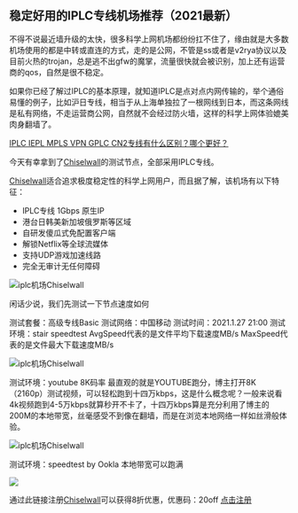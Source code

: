 ## 稳定好用的IPLC专线机场推荐（2021最新）

不得不说最近墙升级的太快，很多科学上网机场都纷纷扛不住了，缘由就是大多数机场使用的都是中转或直连的方式，走的是公网，不管是ss或者是v2rya协议以及目前火热的trojan，总是逃不出gfw的魔掌，流量很快就会被识别，加上还有运营商的qos，自然是很不稳定。

如果你已经了解过IPLC的基本原理，就知道IPLC是点对点内网传输的，举个通俗易懂的例子，比如沪日专线，相当于从上海单独拉了一根网线到日本，而这条网线是私有网络，不走运营商公网，自然就不会经过防火墙，这样的科学上网体验媲美肉身翻墙了。

[IPLC IEPL MPLS VPN GPLC CN2专线有什么区别？哪个更好？](https://freeroad.org/84.html "IPLC IEPL MPLS VPN GPLC CN2专线有什么区别？哪个更好？")

今天有幸拿到了[Chiselwall](https://chisel.run/#/register?code=wSfKsFJk "Chiselwall")的测试节点，全部采用IPLC专线。

[Chiselwall](https://chisel.run/#/register?code=wSfKsFJk "Chiselwall")适合追求极度稳定性的科学上网用户，而且据了解，该机场有以下特征：

- IPLC专线 1Gbps 原生IP
- 港台日韩美新加坡俄罗斯等区域
- 自研发傻瓜式免配置客户端
- 解锁Netflix等全球流媒体
- 支持UDP游戏加速线路
- 完全无审计无任何障碍

![iplc机场Chiselwall](https://freeroad.org/wp-content/uploads/2021/02/3-4.png "iplc机场Chiselwall")

闲话少说，我们先测试一下节点速度如何

测试套餐：高级专线Basic
测试网络：中国移动
测试时间：2021.1.27 21:00
测试环境：stair speedtest
AvgSpeed代表的是文件平均下载速度MB/s
MaxSpeed代表的是文件最大下载速度MB/s

![iplc机场Chiselwall](https://freeroad.org/wp-content/uploads/2021/02/4JrKL.png "iplc机场Chiselwall")

测试环境：youtube 8K码率
最直观的就是YOUTUBE跑分，博主打开8K（2160p）测试视频，可以轻松跑到十四万kbps，这是什么概念呢？一般来说看4k视频跑到4-5万kbps就算秒开不卡了，十四万kbps算是充分利用了博主的200M的本地带宽，丝毫感受不到像在翻墙，而是在浏览本地网络一样如丝滑般体验。

![iplc机场Chiselwall](https://freeroad.org/wp-content/uploads/2021/02/4JFHU.jpg "iplc机场Chiselwall")

测试环境：speedtest by Ookla
本地带宽可以跑满

[![](https://freeroad.org/wp-content/uploads/2021/02/4JEqf.jpg)](iplc机场Chiselwall)

通过此链接注册[Chiselwall](https://chisel.run/#/register?code=wSfKsFJkhttp:// "Chiselwall")可以获得8折优惠，优惠码：20off
[点击注册](https://chisel.run/#/register?code=wSfKsFJk "点击注册")
